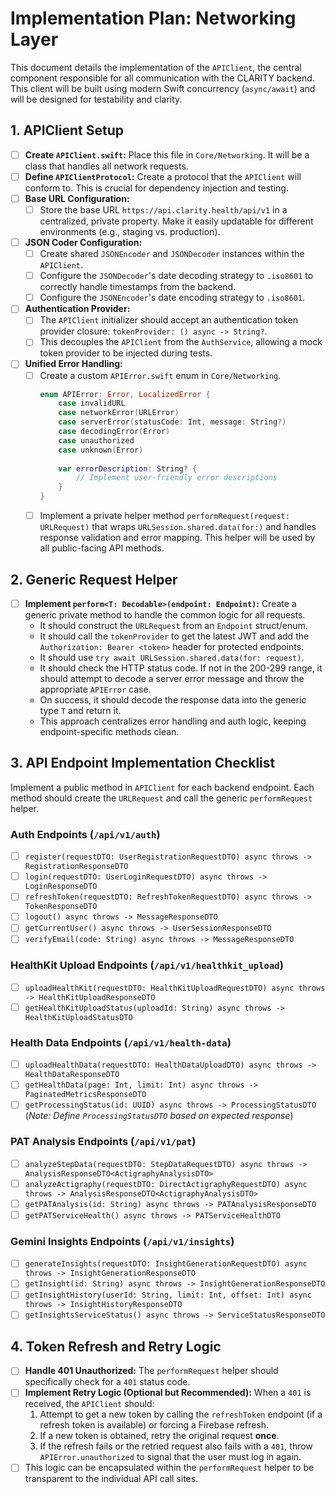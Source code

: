 # Implementation Plan: Networking Layer

This document details the implementation of the `APIClient`, the central component responsible for all communication with the CLARITY backend. This client will be built using modern Swift concurrency (`async/await`) and will be designed for testability and clarity.

## 1. APIClient Setup

- [ ] **Create `APIClient.swift`:** Place this file in `Core/Networking`. It will be a class that handles all network requests.
- [ ] **Define `APIClientProtocol`:** Create a protocol that the `APIClient` will conform to. This is crucial for dependency injection and testing.
- [ ] **Base URL Configuration:**
    - [ ] Store the base URL `https://api.clarity.health/api/v1` in a centralized, private property. Make it easily updatable for different environments (e.g., staging vs. production).
- [ ] **JSON Coder Configuration:**
    - [ ] Create shared `JSONEncoder` and `JSONDecoder` instances within the `APIClient`.
    - [ ] Configure the `JSONDecoder`'s date decoding strategy to `.iso8601` to correctly handle timestamps from the backend.
    - [ ] Configure the `JSONEncoder`'s date encoding strategy to `.iso8601`.
- [ ] **Authentication Provider:**
    - [ ] The `APIClient` initializer should accept an authentication token provider closure: `tokenProvider: () async -> String?`.
    - [ ] This decouples the `APIClient` from the `AuthService`, allowing a mock token provider to be injected during tests.
- [ ] **Unified Error Handling:**
    - [ ] Create a custom `APIError.swift` enum in `Core/Networking`.
        ```swift
        enum APIError: Error, LocalizedError {
            case invalidURL
            case networkError(URLError)
            case serverError(statusCode: Int, message: String?)
            case decodingError(Error)
            case unauthorized
            case unknown(Error)
            
            var errorDescription: String? {
                // Implement user-friendly error descriptions
            }
        }
        ```
    - [ ] Implement a private helper method `performRequest(request: URLRequest)` that wraps `URLSession.shared.data(for:)` and handles response validation and error mapping. This helper will be used by all public-facing API methods.

## 2. Generic Request Helper

- [ ] **Implement `perform<T: Decodable>(endpoint: Endpoint)`:** Create a generic private method to handle the common logic for all requests.
    - It should construct the `URLRequest` from an `Endpoint` struct/enum.
    - It should call the `tokenProvider` to get the latest JWT and add the `Authorization: Bearer <token>` header for protected endpoints.
    - It should use `try await URLSession.shared.data(for: request)`.
    - It should check the HTTP status code. If not in the 200-299 range, it should attempt to decode a server error message and throw the appropriate `APIError` case.
    - On success, it should decode the response data into the generic type `T` and return it.
    - This approach centralizes error handling and auth logic, keeping endpoint-specific methods clean.

## 3. API Endpoint Implementation Checklist

Implement a public method in `APIClient` for each backend endpoint. Each method should create the `URLRequest` and call the generic `performRequest` helper.

### Auth Endpoints (`/api/v1/auth`)
- [ ] `register(requestDTO: UserRegistrationRequestDTO) async throws -> RegistrationResponseDTO`
- [ ] `login(requestDTO: UserLoginRequestDTO) async throws -> LoginResponseDTO`
- [ ] `refreshToken(requestDTO: RefreshTokenRequestDTO) async throws -> TokenResponseDTO`
- [ ] `logout() async throws -> MessageResponseDTO`
- [ ] `getCurrentUser() async throws -> UserSessionResponseDTO`
- [ ] `verifyEmail(code: String) async throws -> MessageResponseDTO`

### HealthKit Upload Endpoints (`/api/v1/healthkit_upload`)
- [ ] `uploadHealthKit(requestDTO: HealthKitUploadRequestDTO) async throws -> HealthKitUploadResponseDTO`
- [ ] `getHealthKitUploadStatus(uploadId: String) async throws -> HealthKitUploadStatusDTO`

### Health Data Endpoints (`/api/v1/health-data`)
- [ ] `uploadHealthData(requestDTO: HealthDataUploadDTO) async throws -> HealthDataResponseDTO`
- [ ] `getHealthData(page: Int, limit: Int) async throws -> PaginatedMetricsResponseDTO`
- [ ] `getProcessingStatus(id: UUID) async throws -> ProcessingStatusDTO` (*Note: Define `ProcessingStatusDTO` based on expected response*)

### PAT Analysis Endpoints (`/api/v1/pat`)
- [ ] `analyzeStepData(requestDTO: StepDataRequestDTO) async throws -> AnalysisResponseDTO<ActigraphyAnalysisDTO>`
- [ ] `analyzeActigraphy(requestDTO: DirectActigraphyRequestDTO) async throws -> AnalysisResponseDTO<ActigraphyAnalysisDTO>`
- [ ] `getPATAnalysis(id: String) async throws -> PATAnalysisResponseDTO`
- [ ] `getPATServiceHealth() async throws -> PATServiceHealthDTO`

### Gemini Insights Endpoints (`/api/v1/insights`)
- [ ] `generateInsights(requestDTO: InsightGenerationRequestDTO) async throws -> InsightGenerationResponseDTO`
- [ ] `getInsight(id: String) async throws -> InsightGenerationResponseDTO`
- [ ] `getInsightHistory(userId: String, limit: Int, offset: Int) async throws -> InsightHistoryResponseDTO`
- [ ] `getInsightsServiceStatus() async throws -> ServiceStatusResponseDTO`

## 4. Token Refresh and Retry Logic

- [ ] **Handle 401 Unauthorized:** The `performRequest` helper should specifically check for a `401` status code.
- [ ] **Implement Retry Logic (Optional but Recommended):** When a `401` is received, the `APIClient` should:
    1. Attempt to get a new token by calling the `refreshToken` endpoint (if a refresh token is available) or forcing a Firebase refresh.
    2. If a new token is obtained, retry the original request **once**.
    3. If the refresh fails or the retried request also fails with a `401`, throw `APIError.unauthorized` to signal that the user must log in again.
- [ ] This logic can be encapsulated within the `performRequest` helper to be transparent to the individual API call sites. 